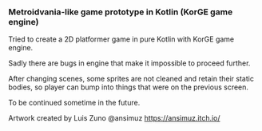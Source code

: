 ### Metroidvania-like game prototype in Kotlin (KorGE game engine)

Tried to create a 2D platformer game in pure Kotlin with KorGE game engine.

Sadly there are bugs in engine that make it impossible to proceed further.

After changing scenes, some sprites are not cleaned and retain their static bodies, so player can bump into things that were on the previous screen.

To be continued sometime in the future.

Artwork created by Luis Zuno @ansimuz https://ansimuz.itch.io/